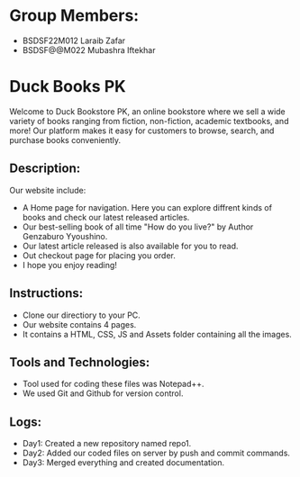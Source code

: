 # Group Members:
- BSDSF22M012 Laraib Zafar
- BSDSF@@M022 Mubashra Iftekhar

# Duck Books PK
Welcome to Duck Bookstore PK, an online bookstore where we sell a wide variety of books ranging from fiction, non-fiction, academic textbooks, and more! Our platform makes it easy for customers to browse, search, and purchase books conveniently.
## Description:
Our website include:
- A Home page for navigation. Here you can explore diffrent kinds of books and check our latest released articles. 
- Our best-selling book of all time "How do you live?" by Author Genzaburo Yyoushino.
- Our latest article released is also available for you to read.
- Out checkout page for placing you order.
- I hope you enjoy reading!

## Instructions:
- Clone our directiory to your PC.
- Our website contains 4 pages.
- It contains a HTML, CSS, JS and Assets folder containing all the images.

## Tools and Technologies:
- Tool used for coding these files was Notepad++.
- We used Git and Github for version control.

## Logs:
- Day1: Created a new repository named repo1.
- Day2: Added our coded files on server by push and commit commands.
- Day3: Merged everything and created documentation.

